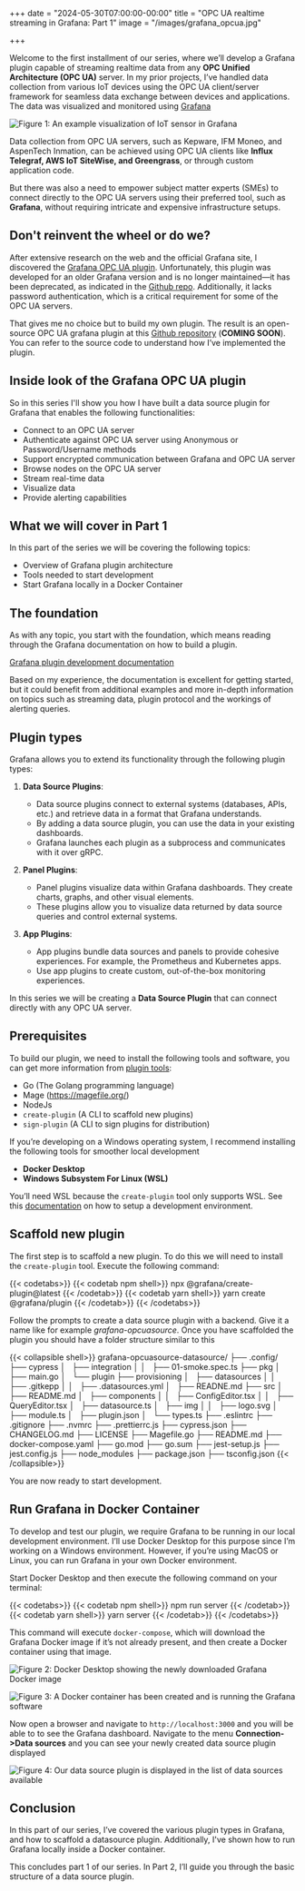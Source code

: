 +++
date = "2024-05-30T07:00:00-00:00"
title = "OPC UA realtime streaming in Grafana: Part 1"
image = "/images/grafana_opcua.jpg"

+++

Welcome to the first installment of our series, where we’ll develop a Grafana plugin capable of streaming realtime data from any **OPC Unified Architecture (OPC UA)** server. In my prior projects, I’ve handled data collection from various IoT devices using the OPC UA client/server framework for seamless data exchange between devices and applications. The data was visualized and monitored using [Grafana](https://grafana.com/)

![](/images/grafana_dashboard.png "Figure 1: An example visualization of IoT sensor in Grafana")

Data collection from OPC UA servers, such as Kepware, IFM Moneo, and AspenTech Inmation, can be achieved using OPC UA clients like **Influx Telegraf, AWS IoT SiteWise, and Greengrass**, or through custom application code.

But there was also a need to empower subject matter experts (SMEs) to connect directly to the OPC UA servers using their preferred tool, such as **Grafana**, without requiring intricate and expensive infrastructure setups.

## Don't reinvent the wheel or do we?

After extensive research on the web and the official Grafana site, I discovered the [Grafana OPC UA plugin](https://grafana.com/docs/plugins/grafana-opcua-datasource/latest/). Unfortunately, this plugin was developed for an older Grafana version and is no longer maintained—it has been deprecated, as indicated in the [Github repo](https://github.com/grafana/opcua-datasource). Additionally, it lacks password authentication, which is a critical requirement for some of the OPC UA servers.

That gives me no choice but to build my own plugin. The result is an open-source OPC UA grafana plugin at this [Github repository]() (**COMING SOON**). You can refer to the source code to understand how I’ve implemented the plugin.

## Inside look of the Grafana OPC UA plugin

So in this series I'll show you how I have built a data source plugin for Grafana that enables the following functionalities:

- Connect to an OPC UA server
- Authenticate against OPC UA server using Anonymous or Password/Username methods
- Support encrypted communication between Grafana and OPC UA server
- Browse nodes on the OPC UA server
- Stream real-time data
- Visualize data
- Provide alerting capabilities

## What we will cover in Part 1

In this part of the series we will be covering the following topics:

- Overview of Grafana plugin architecture
- Tools needed to start development
- Start Grafana locally in a Docker Container

## The foundation

As with any topic, you start with the foundation, which means reading through the Grafana documentation on how to build a plugin.

[Grafana plugin development documentation](https://grafana.com/developers/plugin-tools/introduction/)

Based on my experience, the documentation is excellent for getting started, but it could benefit from additional examples and more in-depth information on topics such as streaming data, plugin protocol and the workings of alerting queries.

## Plugin types

Grafana allows you to extend its functionality through the following plugin types:

1. **Data Source Plugins**:
   - Data source plugins connect to external systems (databases, APIs, etc.) and retrieve data in a format that Grafana understands.
   - By adding a data source plugin, you can use the data in your existing dashboards.
   - Grafana launches each plugin as a subprocess and communicates with it over gRPC.

2. **Panel Plugins**:
   - Panel plugins visualize data within Grafana dashboards. They create charts, graphs, and other visual elements.
   - These plugins allow you to visualize data returned by data source queries and control external systems.

3. **App Plugins**:
   - App plugins bundle data sources and panels to provide cohesive experiences. For example, the Prometheus and Kubernetes apps.
   - Use app plugins to create custom, out-of-the-box monitoring experiences.

In this series we will be creating a **Data Source Plugin** that can connect directly with any OPC UA server.

## Prerequisites

To build our plugin, we need to install the following tools and software, you can get more information from [plugin tools](https://grafana.com/developers/plugin-tools/):

- Go (The Golang programming language)
- Mage (https://magefile.org/)
- NodeJs
- `create-plugin` (A CLI to scaffold new plugins)
- `sign-plugin` (A CLI to sign plugins for distribution)

If you’re developing on a Windows operating system, I recommend installing the following tools for smoother local development

- **Docker Desktop**
- **Windows Subsystem For Linux (WSL)**

You’ll need WSL because the `create-plugin` tool only supports WSL. See this [documentation](https://grafana.com/developers/plugin-tools/get-started/set-up-development-environment/) on how to setup a development environment.


## Scaffold new plugin

The first step is to scaffold a new plugin. To do this we will need to install the `create-plugin` tool. Execute the following command:

{{< codetabs>}}
{{< codetab npm shell>}}
npx @grafana/create-plugin@latest
{{< /codetab>}}
{{< codetab yarn shell>}}
yarn create @grafana/plugin
{{< /codetab>}}
{{< /codetabs>}}

Follow the prompts to create a data source plugin with a backend. Give it a name like for example *grafana-opcuasource*. Once you have scaffolded the plugin you should have a folder structure similar to this

{{< collapsible shell>}}
grafana-opcuasource-datasource/
├── .config/
├── cypress
│   ├── integration
│   │   ├── 01-smoke.spec.ts
├── pkg
│   ├── main.go
│   └── plugin
├── provisioning
│   ├── datasources
│   │   ├── .gitkepp
│   │   ├── .datasources.yml
│   ├── READNE.md
├── src
│   ├── README.md
│   ├── components
│   │   ├── ConfigEditor.tsx
│   │   ├── QueryEditor.tsx
│   ├── datasource.ts
│   ├── img
│   │   ├── logo.svg
│   ├── module.ts
│   ├── plugin.json
│   └── types.ts
├── .eslintrc
├── .gitignore
├── .nvmrc
├── .prettierrc.js
├── cypress.json
├── CHANGELOG.md
├── LICENSE
├── Magefile.go
├── README.md
├── docker-compose.yaml
├── go.mod
├── go.sum
├── jest-setup.js
├── jest.config.js
├── node_modules
├── package.json
├── tsconfig.json
{{< /collapsible>}}

You are now ready to start development.

## Run Grafana in Docker Container

To develop and test our plugin, we require Grafana to be running in our local development environment. I’ll use Docker Desktop for this purpose since I’m working on a Windows environment. However, if you’re using MacOS or Linux, you can run Grafana in your own Docker environment.

Start Docker Desktop and then execute the following command on your terminal:

{{< codetabs>}}
{{< codetab npm shell>}}
npm run server
{{< /codetab>}}
{{< codetab yarn shell>}}
yarn server
{{< /codetab>}}
{{< /codetabs>}}

This command will execute `docker-compose`, which will download the Grafana Docker image if it’s not already present, and then create a Docker container using that image.

![](/images/grafana_docker_image.png "Figure 2: Docker Desktop showing the newly downloaded Grafana Docker image")

![](/images/grafana_docker_container.png "Figure 3: A Docker container has been created and is running the Grafana software")

Now open a browser and navigate to `http://localhost:3000` and you will be able to to see the Grafana dashboard. Navigate to the menu **Connection->Data sources** and you can see your newly created data source plugin displayed

![](/images/grafana_data_connection.png "Figure 4: Our data source plugin is displayed in the list of data sources available")

## Conclusion

In this part of our series, I’ve covered the various plugin types in Grafana, and how to scaffold a datasource plugin. Additionally, I've shown how to run Grafana locally inside a Docker container.

This concludes part 1 of our series. In Part 2, I’ll guide you through the basic structure of a data source plugin.
